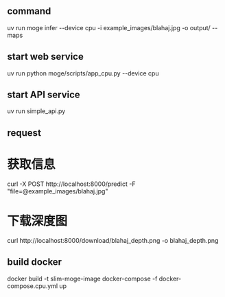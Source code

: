 ## command
uv run moge infer --device cpu -i example_images/blahaj.jpg -o output/ --maps

## start web service
uv run python moge/scripts/app_cpu.py --device cpu

## start API service
uv run simple_api.py

## request
# 获取信息
curl -X POST http://localhost:8000/predict -F "file=@example_images/blahaj.jpg"

# 下载深度图
curl http://localhost:8000/download/blahaj_depth.png -o blahaj_depth.png


## build docker
docker build -t slim-moge-image
docker-compose -f docker-compose.cpu.yml up
